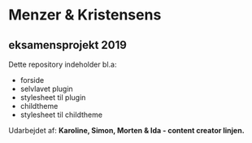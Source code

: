 # Menzer & Kristensens 
## eksamensprojekt 2019

Dette repository indeholder bl.a:
+ forside
+ selvlavet plugin
+ stylesheet til plugin
+ childtheme
+ stylesheet til childtheme

Udarbejdet af: 
**Karoline, Simon, Morten & Ida - content creator linjen.**





